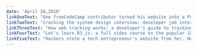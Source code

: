 ```yaml
---
date: 'April 26,2018'
linkOneText: "One freeCodeCamp contributor turned his website into a Progressive Web App, then published it in 3 app stores. Here's what he learned along the way (14 minute read): https://medium.freecodecamp.org/7cb3f56daf9b"
linkTwoText: 'Cracking the system design interview: developer job interview tips from a software engineer at Twitter (9 minute read): https://medium.freecodecamp.org/dda63ed27e26'
linkThreeText: "How web tracking works: a developer's guide to tracking tools and your privacy online (6 minute read): https://medium.freecodecamp.org/42935355525"
linkFourText: "Let's learn D3.js: a full video course on the popular JavaScript data visualization library (27 minute watch): https://www.youtube.com/watch?v=C4t6qfHZ6Tw"
linkFiveText: "Hackers stole a tech entrepreneur's website from her. Here's the dramatic story of how she pulled off a sting operation to get it back (16 minute listen — you can listen in Apple Podcasts, Google Play, or right here in your browser): https://freecodecamp.libsyn.com"
---
```

